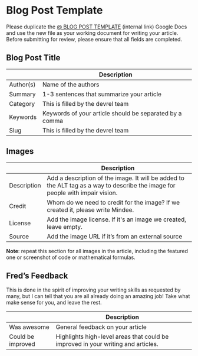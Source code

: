 # Blog Post Template

Please duplicate the [@ BLOG POST TEMPLATE](https://docs.google.com/document/d/1HCN7E9YX5yJjrHINLEc5-udh5gsTZjLhuONfjF6LGsY/edit) (internal link) Google Docs and use the new file as your working document for writing your article. Before submitting for review, please ensure that all fields are completed.

## Blog Post Title

|             | Description |
| ----------- | ----------- |
| Author(s)   | Name of the authors |
| Summary     | 1-3 sentences that summarize your article |
| Category    | This is filled by the devrel team |
| Keywords    | Keywords of your article should be separated by a comma |
| Slug        | This is filled by the devrel team |

## Images

|             | Description |
| ----------- | ----------- |
| Description | Add a description of the image. It will be added to the ALT tag as a way to describe the image for people with impair vision. |
| Credit      | Whom do we need to credit for the image? If we created it, please write Mindee. |
| License     | Add the image license. If it's an image we created, leave empty.  |
| Source      | Add the image URL if it’s from an external source |

**Note**: repeat this section for all images in the article, including the featured one or screenshot of code or mathematical formulas.

## Fred’s Feedback

This is done in the spirit of improving your writing skills as requested by many, but I can tell that you are all already doing an amazing job! Take what make sense for you, and leave the rest.

|             | Description |
| ----------- | ----------- |
| Was awesome | General feedback on your article |
| Could be improved | Highlights high-level areas that could be improved in your writing and articles. |
